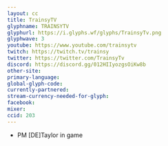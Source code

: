 ```yaml
---
layout: cc
title: TrainsyTV
glyphname: TRAINSYTV
glyphurl: https://i.glyphs.wf/glyphs/TrainsyTv.png
glyphwave: 3
youtube: https://www.youtube.com/trainsytv
twitch: https://twitch.tv/trainsy
twitter: https://twitter.com/TrainsyTv
discord: https://discord.gg/012HIIyozgsOiKw8b
other-site: 
primary-language: 
global-glyph-code: 
currently-partnered: 
stream-currency-needed-for-glyph: 
facebook: 
mixer: 
ccid: 203
---
```

* PM [DE]Taylor in game
